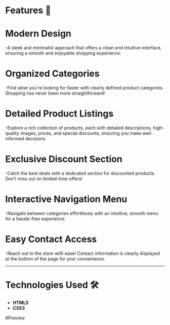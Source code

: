 # Features 🌟

# Modern Design
-A sleek and minimalist approach that offers a clean and intuitive interface, ensuring a smooth and enjoyable shopping experience.

# Organized Categories
-Find what you're looking for faster with clearly defined product categories. Shopping has never been more straightforward!

# Detailed Product Listings
-Explore a rich collection of products, each with detailed descriptions, high-quality images, prices, and special discounts, ensuring you make well-informed decisions.

# Exclusive Discount Section
-Catch the best deals with a dedicated section for discounted products. Don’t miss out on limited-time offers!

# Interactive Navigation Menu
-Navigate between categories effortlessly with an intuitive, smooth menu for a hassle-free experience.

# Easy Contact Access
-Reach out to the store with ease! Contact information is clearly displayed at the bottom of the page for your convenience.

---
# Technologies Used 🛠

- **HTML5**
- **CSS3**

#Preview
